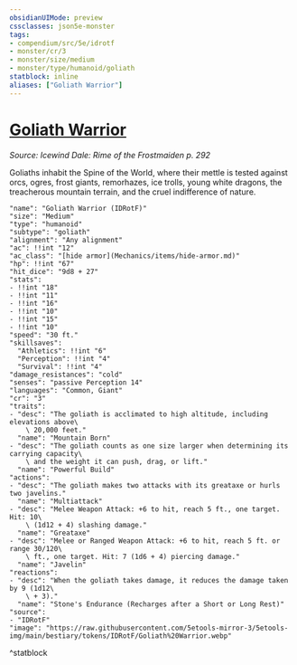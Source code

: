 ```yaml
---
obsidianUIMode: preview
cssclasses: json5e-monster
tags:
- compendium/src/5e/idrotf
- monster/cr/3
- monster/size/medium
- monster/type/humanoid/goliath
statblock: inline
aliases: ["Goliath Warrior"]
---
```

# [Goliath Warrior](Mechanics\bestiary\humanoid/goliath-warrior-idrotf.md)
*Source: Icewind Dale: Rime of the Frostmaiden p. 292*  

Goliaths inhabit the Spine of the World, where their mettle is tested against orcs, ogres, frost giants, remorhazes, ice trolls, young white dragons, the treacherous mountain terrain, and the cruel indifference of nature.

```statblock
"name": "Goliath Warrior (IDRotF)"
"size": "Medium"
"type": "humanoid"
"subtype": "goliath"
"alignment": "Any alignment"
"ac": !!int "12"
"ac_class": "[hide armor](Mechanics/items/hide-armor.md)"
"hp": !!int "67"
"hit_dice": "9d8 + 27"
"stats":
- !!int "18"
- !!int "11"
- !!int "16"
- !!int "10"
- !!int "15"
- !!int "10"
"speed": "30 ft."
"skillsaves":
  "Athletics": !!int "6"
  "Perception": !!int "4"
  "Survival": !!int "4"
"damage_resistances": "cold"
"senses": "passive Perception 14"
"languages": "Common, Giant"
"cr": "3"
"traits":
- "desc": "The goliath is acclimated to high altitude, including elevations above\
    \ 20,000 feet."
  "name": "Mountain Born"
- "desc": "The goliath counts as one size larger when determining its carrying capacity\
    \ and the weight it can push, drag, or lift."
  "name": "Powerful Build"
"actions":
- "desc": "The goliath makes two attacks with its greataxe or hurls two javelins."
  "name": "Multiattack"
- "desc": "Melee Weapon Attack: +6 to hit, reach 5 ft., one target. Hit: 10\
    \ (1d12 + 4) slashing damage."
  "name": "Greataxe"
- "desc": "Melee or Ranged Weapon Attack: +6 to hit, reach 5 ft. or range 30/120\
    \ ft., one target. Hit: 7 (1d6 + 4) piercing damage."
  "name": "Javelin"
"reactions":
- "desc": "When the goliath takes damage, it reduces the damage taken by 9 (1d12\
    \ + 3)."
  "name": "Stone's Endurance (Recharges after a Short or Long Rest)"
"source":
- "IDRotF"
"image": "https://raw.githubusercontent.com/5etools-mirror-3/5etools-img/main/bestiary/tokens/IDRotF/Goliath%20Warrior.webp"
```
^statblock
